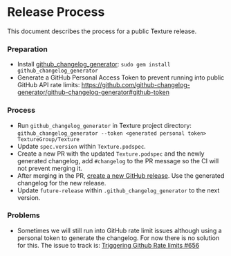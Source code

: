 # Release Process
This document describes the process for a public Texture release.

### Preparation
- Install [github_changelog_generator](https://github.com/skywinder/Github-Changelog-Generator): `sudo gem install github_changelog_generator`
- Generate a GitHub Personal Access Token to prevent running into public GitHub API rate limits: https://github.com/github-changelog-generator/github-changelog-generator#github-token

### Process
- Run `github_changelog_generator` in Texture project directory: `github_changelog_generator --token <generated personal token> TextureGroup/Texture`
- Update `spec.version` within `Texture.podspec`.
- Create a new PR with the updated `Texture.podspec` and the newly generated changelog, add `#changelog` to the PR message so the CI will not prevent merging it.
- After merging in the PR, [create a new GitHub release](https://github.com/TextureGroup/Texture/releases/new). Use the generated changelog for the new release.
- Update `future-release` within `.github_changelog_generator` to the next version.

### Problems
- Sometimes we will still run into GitHub rate limit issues although using a personal token to generate the changelog. For now there is no solution for this. The issue to track is: [Triggering Github Rate limits #656](https://github.com/github-changelog-generator/github-changelog-generator/issues/656)